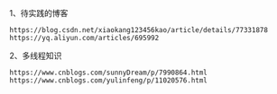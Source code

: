 1、待实践的博客

    https://blog.csdn.net/xiaokang123456kao/article/details/77331878
    https://yq.aliyun.com/articles/695992
2、多线程知识

    https://www.cnblogs.com/sunnyDream/p/7990864.html
    https://www.cnblogs.com/yulinfeng/p/11020576.html
